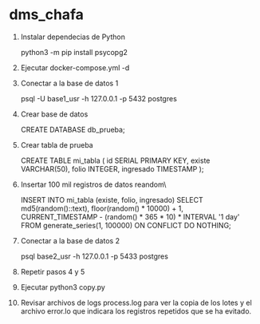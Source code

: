 # dms_chafa

1. Instalar dependecias de Python

    python3 -m pip install psycopg2


2. Ejecutar docker-compose.yml -d

3. Conectar a la base de datos 1

    psql -U base1_usr -h 127.0.0.1 -p 5432 postgres

4. Crear base de datos

    CREATE DATABASE db_prueba;

5. Crear tabla de prueba

    CREATE TABLE mi_tabla (
        id SERIAL PRIMARY KEY,
        existe VARCHAR(50),
        folio INTEGER,
        ingresado TIMESTAMP
    );

6. Insertar 100 mil registros de datos reandom\

    INSERT INTO mi_tabla (existe, folio, ingresado)
    SELECT 
        md5(random()::text),
        floor(random() * 10000) + 1,
        CURRENT_TIMESTAMP - (random() * 365 * 10) * INTERVAL '1 day'
    FROM generate_series(1, 100000) ON CONFLICT DO NOTHING;


7. Conectar a la base de datos 2

    psql base2_usr -h 127.0.0.1 -p 5433 postgres


8. Repetir pasos 4 y 5

9. Ejecutar python3 copy.py

10. Revisar archivos de logs process.log para ver la copia de los lotes y el archivo error.lo que indicara los registros repetidos que se ha evitado.
